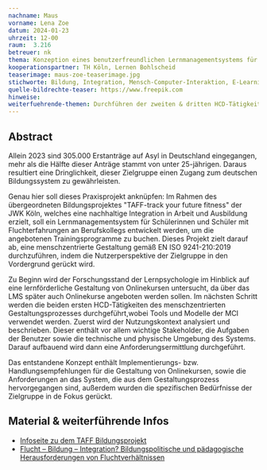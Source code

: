 ```yaml
---
nachname: Maus
vorname: Lena Zoe
datum: 2024-01-23
uhrzeit: 12-00
raum:  3.216
betreuer: nk
thema: Konzeption eines benutzerfreundlichen Lernmanagementsystems für Schülerinnen und Schüler mit Fluchtgeschichte an kölner Berufskollegs
kooperationspartner: TH Köln, Lernen Bohlscheid 
teaserimage: maus-zoe-teaserimage.jpg
stichworte: Bildung, Integration, Mensch-Computer-Interaktion, E-Learning 
quelle-bildrechte-teaser: https://www.freepik.com 
hinweise:
weiterfuehrende-themen: Durchführen der zweiten & dritten HCD-Tätigkeiten: Gestaltungslösungen entwickeln und evaluieren | Zielgruppenbefragungen an den BKs durchführen | empirische Untersuchung zur Wirksamkeit der Implementierungsempfehlungen für Onlinekurse | Realisierbarkeit mit unterschiedlichen LMS-anbietern (zb.Moodle) testen und analysieren  
---
```


## Abstract

Allein 2023 sind 305.000 Erstanträge auf Asyl in Deutschland eingegangen, mehr als die Hälfte dieser Anträge stammt von unter 25-jährigen. Daraus resultiert eine Dringlichkeit, dieser Zielgruppe einen Zugang zum deutschen Bildungssystem zu gewährleisten.

Genau hier soll dieses Praxisprojekt anknüpfen: Im Rahmen des übergeordneten Bildungsprojektes "TAFF-track your future fitness" der JWK Köln, welches eine nachhaltige Integration in Arbeit und Ausbildung erzielt, soll ein Lernmanagementsystem für Schülerinnen und Schüler mit Fluchterfahrungen an Berufskollegs entwickelt werden, um die angebotenen Trainingsprogramme zu buchen.
Dieses Projekt zielt darauf ab, eine menschzentrierte Gestaltung gemäß EN ISO 9241-210:2019 durchzuführen, indem die Nutzerperspektive der Zielgruppe in den Vordergrund gerückt wird. 

Zu Beginn wird der Forschungsstand der Lernpsychologie im Hinblick auf eine lernförderliche Gestaltung von Onlinekursen untersucht, da über das LMS später auch Onlinekurse angeboten werden sollen.
Im nächsten Schritt werden die beiden ersten HCD-Tätigkeiten des menschzentrierten Gestaltungsprozesses durchgeführt,wobei Tools und Modelle der MCI verwendet werden. Zuerst wird der Nutzungskontext analysiert und beschrieben. Dieser enthält vor allem wichtige Stakeholder, die Aufgaben der Benutzer sowie die technische und physische Umgebung des Systems. Darauf aufbauend wird dann eine Anforderungsermittlung durchgeführt. 

Das entstandene Konzept enthält Implementierungs- bzw. Handlungsempfehlungen für die Gestaltung von Onlinekursen, sowie die Anforderungen an das System, die aus dem Gestaltungsprozess hervorgegangen sind, außerdem wurden die spezifischen Bedürfnisse der Zielgruppe in de Fokus gerückt.

## Material & weiterführende Infos

- [Infoseite zu dem TAFF Bildungsprojekt](https://www.jwk-koeln.de/index.php/taff---track-your-future-fitness.html)
- [Flucht – Bildung – Integration?
  Bildungspolitische und pädagogische Herausforderungen von Fluchtverhältnissen](https://link.springer.com/book/10.1007/978-3-658-23591-8 )
